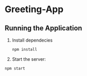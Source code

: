 # Greeting-App
## Running the Application

1. Install dependecies

   ```sh
   npm install
   
2. Start the server:

```sh
npm start
